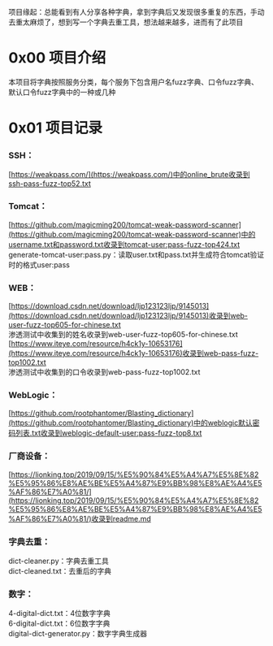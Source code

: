 项目缘起：总能看到有人分享各种字典，拿到字典后又发现很多重复的东西，手动去重太麻烦了，想到写一个字典去重工具，想法越来越多，进而有了此项目

# 0x00 项目介绍
本项目将字典按照服务分类，每个服务下包含用户名fuzz字典、口令fuzz字典、默认口令fuzz字典中的一种或几种

# 0x01 项目记录
### SSH：  
[https://weakpass.com/](https://weakpass.com/)中的online_brute收录到ssh-pass-fuzz-top52.txt

### Tomcat：  
[https://github.com/magicming200/tomcat-weak-password-scanner](https://github.com/magicming200/tomcat-weak-password-scanner)中的username.txt和password.txt收录到tomcat-user:pass-fuzz-top424.txt  
generate-tomcat-user:pass.py：读取user.txt和pass.txt并生成符合tomcat验证时的格式user:pass

### WEB：  
[https://download.csdn.net/download/ljp123123ljp/9145013](https://download.csdn.net/download/ljp123123ljp/9145013)收录到web-user-fuzz-top605-for-chinese.txt  
渗透测试中收集到的姓名收录到web-user-fuzz-top605-for-chinese.txt  
[https://www.iteye.com/resource/h4ck1y-10653176](https://www.iteye.com/resource/h4ck1y-10653176)收录到web-pass-fuzz-top1002.txt  
渗透测试中收集到的口令收录到web-pass-fuzz-top1002.txt

### WebLogic：  
[https://github.com/rootphantomer/Blasting_dictionary](https://github.com/rootphantomer/Blasting_dictionary)中的weblogic默认密码列表.txt收录到weblogic-default-user:pass-fuzz-top8.txt

### 厂商设备：  
[https://lionking.top/2019/09/15/%E5%90%84%E5%A4%A7%E5%8E%82%E5%95%86%E8%AE%BE%E5%A4%87%E9%BB%98%E8%AE%A4%E5%AF%86%E7%A0%81/](https://lionking.top/2019/09/15/%E5%90%84%E5%A4%A7%E5%8E%82%E5%95%86%E8%AE%BE%E5%A4%87%E9%BB%98%E8%AE%A4%E5%AF%86%E7%A0%81/)收录到readme.md

### 字典去重：  
dict-cleaner.py：字典去重工具  
dict-cleaned.txt：去重后的字典

### 数字：  
4-digital-dict.txt：4位数字字典  
6-digital-dict.txt：6位数字字典  
digital-dict-generator.py：数字字典生成器
